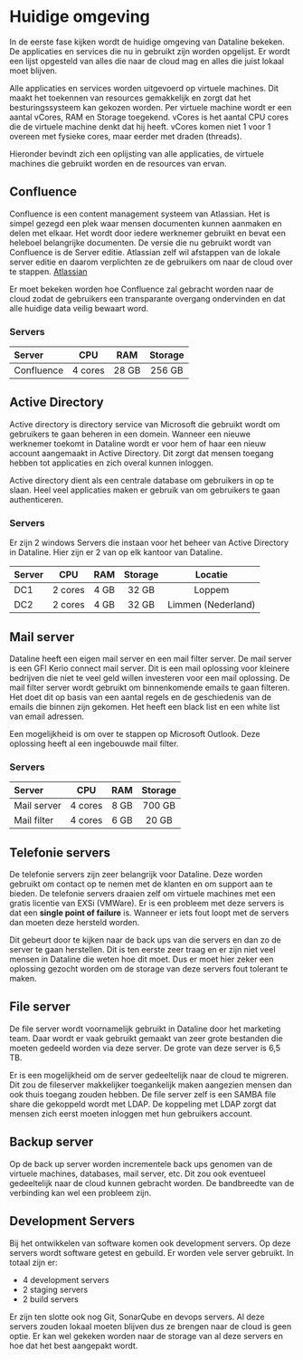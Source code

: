 # Huidige omgeving

In de eerste fase kijken wordt de huidige omgeving van Dataline bekeken. De applicaties en services die nu in gebruikt zijn worden opgelijst. Er wordt een lijst opgesteld van alles die naar de cloud mag en alles die juist lokaal moet blijven. 

Alle applicaties en services worden uitgevoerd op virtuele machines. Dit maakt het toekennen van resources gemakkelijk en zorgt dat het besturingssysteem kan gekozen worden. Per virtuele machine wordt er een aantal vCores, RAM en Storage toegekend. vCores is het aantal CPU cores die de virtuele machine denkt dat hij heeft. vCores komen niet 1 voor 1 overeen met fysieke cores, maar eerder met draden (threads).

Hieronder bevindt zich een oplijsting van alle applicaties, de virtuele machines die gebruikt worden en de resources van ervan.

## Confluence

Confluence is een content management systeem van Atlassian. Het is simpel gezegd een plek waar mensen documenten kunnen aanmaken en delen met elkaar. Het wordt door iedere werknemer gebruikt en bevat een heleboel belangrijke documenten. 
De versie die nu gebruikt wordt van Confluence is de Server editie. Atlassian zelf wil afstappen van de lokale server editie en daarom verplichten ze de gebruikers om naar de cloud over te stappen. [Atlassian](https://www.atlassian.com/migration/assess/journey-to-cloud)

Er moet bekeken worden hoe Confluence zal gebracht worden naar de cloud zodat de gebruikers een transparante overgang ondervinden en dat alle huidige data veilig bewaart word. 

### Servers

| Server | CPU | RAM | Storage |
| :--- | :---: | :---: | :---: |
| Confluence | 4 cores | 28 GB | 256 GB |

## Active Directory

Active directory is directory service van Microsoft die gebruikt wordt om gebruikers te gaan beheren in een domein. Wanneer een nieuwe werknemer toekomt in Dataline wordt er voor hem of haar een nieuw account aangemaakt in Active Directory. Dit zorgt dat mensen toegang hebben tot applicaties en zich overal kunnen inloggen. 

Active directory dient als een centrale database om gebruikers in op te slaan. Heel veel applicaties maken er gebruik van om gebruikers te gaan authenticeren.

### Servers

Er zijn 2 windows Servers die instaan voor het beheer van Active Directory in Dataline. Hier zijn er 2 van op elk kantoor van Dataline.

| Server | CPU | RAM | Storage | Locatie |
| :--- | :---: | :---: | :---: | :---: | 
| DC1 | 2 cores | 4 GB | 32 GB | Loppem |
| DC2 | 2 cores | 4 GB | 32 GB | Limmen (Nederland) |

## Mail server

Dataline heeft een eigen mail server en een mail filter server. De mail server is een GFI Kerio connect mail server. Dit is een mail oplossing voor kleinere bedrijven die niet te veel geld willen investeren voor een mail oplossing. De mail filter server wordt gebruikt om binnenkomende emails te gaan filteren. Het doet dit op basis van een aantal regels en de geschiedenis van de emails die binnen zijn gekomen. Het heeft een black list en een white list van email adressen.

Een mogelijkheid is om over te stappen op Microsoft Outlook. Deze oplossing heeft al een ingebouwde mail filter. 

### Servers

| Server | CPU | RAM | Storage |
| :--- | :---: | :---: | :---: |
| Mail server | 4 cores | 8 GB | 700 GB |
| Mail filter | 4 cores | 6 GB | 20 GB |

## Telefonie servers

De telefonie servers zijn zeer belangrijk voor Dataline. Deze worden gebruikt om contact op te nemen met de klanten en om support aan te bieden. De telefonie servers draaien zelf om virtuele machines met een gratis licentie van EXSi (VMWare). Er is een probleem met deze servers is dat een **single point of failure** is. Wanneer er iets fout loopt met de servers dan moeten deze hersteld worden. 

Dit gebeurt door te kijken naar de back ups van die servers en dan zo de server te gaan herstellen. Dit is ten eerste zeer traag en er zijn niet veel mensen in Dataline die weten hoe dit moet. Dus er moet hier zeker een oplossing gezocht worden om de storage van deze servers fout tolerant te maken.

## File server

De file server wordt voornamelijk gebruikt in Dataline door het marketing team. Daar wordt er vaak gebruikt gemaakt van zeer grote bestanden die moeten gedeeld worden via deze server. De grote van deze server is 6,5 TB.

Er is een mogelijkheid om de server gedeeltelijk naar de cloud te migreren. Dit zou de fileserver makkelijker toegankelijk maken aangezien mensen dan ook thuis toegang zouden hebben. De file server zelf is een SAMBA file share die gekoppeld wordt met LDAP. De koppeling met LDAP zorgt dat mensen zich eerst moeten inloggen met hun gebruikers account.

## Backup server

Op de back up server worden incrementele back ups genomen van de virtuele machines, databases, mail server, etc. Dit zou ook eventueel gedeeltelijk naar de cloud kunnen gebracht worden. De bandbreedte van de verbinding kan wel een probleem zijn.

## Development Servers

Bij het ontwikkelen van software komen ook development servers. Op deze servers wordt software getest en gebuild. Er worden vele server gebruikt. In totaal zijn er:

- 4 development servers
- 2 staging servers
- 2 build servers

Er zijn ten slotte ook nog Git, SonarQube en devops servers. Al deze servers zouden lokaal moeten blijven dus ze brengen naar de cloud is geen optie. Er kan wel gekeken worden naar de storage van al deze servers en hoe dat het best aangepakt wordt.
